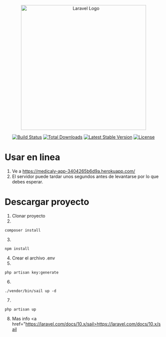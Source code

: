 <p align="center"><a href="https://laravel.com" target="_blank"><img src="https://raw.githubusercontent.com/laravel/art/master/logo-lockup/5%20SVG/2%20CMYK/1%20Full%20Color/laravel-logolockup-cmyk-red.svg" width="400" alt="Laravel Logo"></a></p>

<p align="center">
<a href="https://travis-ci.org/laravel/framework"><img src="https://travis-ci.org/laravel/framework.svg" alt="Build Status"></a>
<a href="https://packagist.org/packages/laravel/framework"><img src="https://img.shields.io/packagist/dt/laravel/framework" alt="Total Downloads"></a>
<a href="https://packagist.org/packages/laravel/framework"><img src="https://img.shields.io/packagist/v/laravel/framework" alt="Latest Stable Version"></a>
<a href="https://packagist.org/packages/laravel/framework"><img src="https://img.shields.io/packagist/l/laravel/framework" alt="License"></a>
</p>

# Usar en linea
1. Ve a <a href="https://medicaly-app-3404265b6d9a.herokuapp.com/">https://medicaly-app-3404265b6d9a.herokuapp.com/</a>
2. El servidor puede tardar unos segundos antes de levantarse por lo que debes esperar.

# Descargar proyecto
1. Clonar proyecto
2.
```
composer install
```
3.
```
npm install
```
4. Crear el archivo .env
5.
```
php artisan key:generate
```
6.
```
./vendor/bin/sail up -d
```
7.
```
php artisan up
```
8. Mas info <a href="https://laravel.com/docs/10.x/sail>https://laravel.com/docs/10.x/sail</a>
